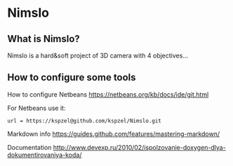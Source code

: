 # Nimslo

## What is Nimslo?

Nimslo is a hard&soft project of 3D camera with 4 objectives...

## How to configure some tools

How to configure Netbeans https://netbeans.org/kb/docs/ide/git.html

For Netbeans use it:

`url = https://kspzel@github.com/kspzel/Nimslo.git`


Markdown info https://guides.github.com/features/mastering-markdown/

Documentation http://www.devexp.ru/2010/02/ispolzovanie-doxygen-dlya-dokumentirovaniya-koda/
